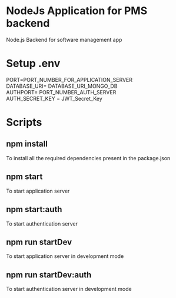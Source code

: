 # NodeJs Application for PMS backend
Node.js Backend for software management app


# Setup .env

PORT=PORT_NUMBER_FOR_APPLICATION_SERVER  
DATABASE_URI= DATABASE_URI_MONGO_DB  
AUTHPORT= PORT_NUMBER_AUTH_SERVER  
AUTH_SECRET_KEY = JWT_Secret_Key  


# Scripts

## npm install
To install all the required dependencies present in the package.json

## npm start
To start application server

## npm start:auth
To start authentication server 

## npm run startDev
To start application server in development mode


## npm run startDev:auth
To start authentication server in development mode
